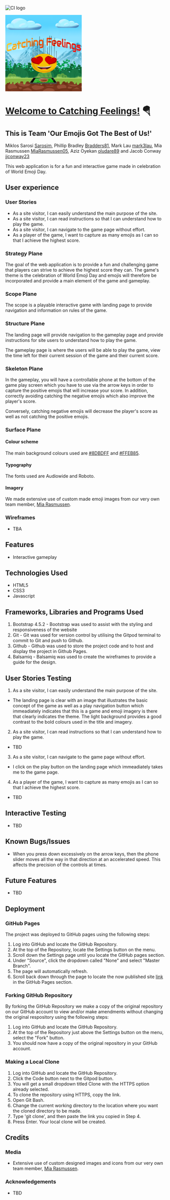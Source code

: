 ![CI logo](https://codeinstitute.s3.amazonaws.com/fullstack/ci_logo_small.png)

<img src="assets/images/Hero img2.png" width="240" height="240" border-radius="25px">

# [Welcome to Catching Feelings!](https://sarosim.github.io/ci-hackathon-2022-07-team_1/index.html) 🪂

## This is Team 'Our Emojis Got The Best of Us!'

Miklos Sarosi [Sarosim](https://github.com/Sarosim), Phillip Bradley [Bradders81](https://github.com/Bradders81), Mark Lau [mark3lau](https://github.com/mark3lau), Mia Rasmussen [MiaRasmussen05](https://github.com/MiaRasmussen05), Aziz Oyekan [oludare89](https://github.com/oludare89) and Jacob Conway [jjconway23](https://github.com/jjconway23)

This web application is for a fun and interactive game made in celebration of World Emoji Day.

## User experience

### User Stories
* As a site visitor, I can easily understand the main purpose of the site.
* As a site visitor, I can read instructions so that I can understand how to play the game.
* As a site visitor, I can navigate to the game page without effort.
* As a player of the game, I want to capture as many emojis as I can so that I achieve the highest score.

### Strategy Plane
The goal of the web application is to provide a fun and challenging game that players can strive to achieve the highest score they can. The game's theme is the celebration of World Emoji Day and emojis will therefore be incorporated and provide a main element of the game and gameplay.

### Scope Plane
The scope is a playable interactive game with landing page to provide navigation and information on rules of the game.

### Structure Plane
The landing page will provide navigation to the gameplay page and provide instructions for site users to understand how to play the game.

The gameplay page is where the users will be able to play the game, view the time left for their current session of the game and their current score.

### Skeleton Plane
In the gameplay, you will have a controllable phone at the bottom of the game play screen which you have to use via the arrow keys in order to capture the positive emojis that will increase your score. In addition, correctly avoiding catching the negative emojis which also improve the player's score.

Conversely, catching negative emojis will decrease the player's score as well as not catching the positive emojis.

### Surface Plane

#### Colour scheme
The main background colours used are [#8DBDFF](https://www.colorhexa.com/8dbdff) and [#FFEB85](https://www.colorhexa.com/ffeb85).

#### Typography
The fonts used are Audiowide and Roboto.

#### Imagery
We made extensive use of custom made emoji images from our very own team member, [Mia Rasmussen](https://github.com/MiaRasmussen05).

### Wireframes
* TBA

## Features
* Interactive gameplay

## Technologies Used
* HTML5
* CSS3
* Javascript

## Frameworks, Libraries and Programs Used
1. Bootstrap 4.5.2 - Bootstrap was used to assist with the styling and responsiveness of the website
2. Git - Git was used for version control by utilising the Gitpod terminal to commit to Git and push to Github.
3. Github - Github was used to store the project code and to host and display the project in Github Pages.
4. Balsamiq - Balsamiq was used to create the wireframes to provide a guide for the design.

## User Stories Testing
1. As a site visitor, I can easily understand the main purpose of the site.
* The landing page is clear with an image that illustrates the basic concept of the game as well as a play navigation button which immeadiately indicates that this is a game and emoji imagery is there that clearly indicates the theme. The light background provides a good contrast to the bold colours used in the title and imagery.
2. As a site visitor, I can read instructions so that I can understand how to play the game.
* TBD
3. As a site visitor, I can navigate to the game page without effort.
* I click on the play button on the landing page which immeadiately takes me to the game page.
4. As a player of the game, I want to capture as many emojis as I can so that I achieve the highest score.
* TBD

## Interactive Testing
* TBD

## Known Bugs/Issues
* When you press down excessively on the arrow keys, then the phone slider moves all the way in that direction at an accelerated speed. This affects the precision of the controls at times.

## Future Features
* TBD

## Deployment
### GitHub Pages
The project was deployed to GitHub pages using the following steps:
1. Log into GitHub and locate the GitHub Repository.
2. At the top of the Repository, locate the Settings button on the menu.
3. Scroll down the Settings page until you locate the GitHub pages section.
4. Under "Source", click the dropdown called "None" and select "Master Branch".
5. The page will automatically refresh.
6. Scroll back down through the page to locate the now published site [link](https://sarosim.github.io/ci-hackathon-2022-07-team_1/index.html) in the GitHub Pages section.

### Forking GitHub Repository
By forking the GitHub Repository we make a copy of the original repository on our GitHub account to view and/or make amendments without changing the original respository using the following steps:
1. Log into GitHub and locate the GitHub Repository.
2. At the top of the Repository just above the Settings button on the menu, select the "Fork" button.
3. You should now have a copy of the original repository in your GitHub account.

### Making a Local Clone
1. Log into GitHub and locate the GitHub Repository.
2. Click the Code button next to the Gitpod button.
3. You will get a small dropdown titled Clone with the HTTPS option already selected.
4. To clone the repository using HTTPS, copy the link.
5. Open Git Bash.
6. Change the current working directory to the location where you want the cloned directory to be made.
7. Type 'git clone', and then paste the link you copied in Step 4.
8. Press Enter. Your local clone will be created.

## Credits

### Media
* Extensive use of custom designed images and icons from our very own team member, [Mia Rasmussen](https://github.com/MiaRasmussen05).

### Acknowledgements
* TBD